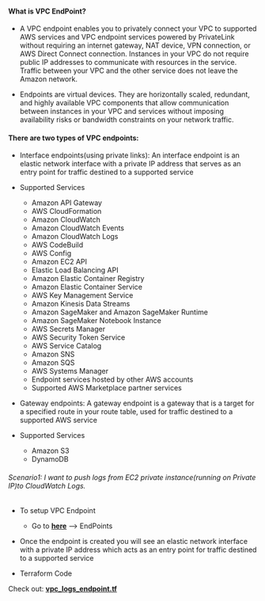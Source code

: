 #### What is VPC EndPoint?

* A VPC endpoint enables you to privately connect your VPC to supported AWS services and VPC endpoint services powered by PrivateLink without requiring an internet gateway, NAT device, VPN connection, or AWS Direct Connect connection. Instances in your VPC do not require public IP addresses to communicate with resources in the service. Traffic between your VPC and the other service does not leave the Amazon network.

* Endpoints are virtual devices. They are horizontally scaled, redundant, and highly available VPC components that allow communication between instances in your VPC and services without imposing availability risks or bandwidth constraints on your network traffic.

#### There are two types of VPC endpoints:

* Interface endpoints(using private links): An interface endpoint is an elastic network interface with a private IP address that serves as an entry point for traffic destined to a supported service

* Supported Services

    * Amazon API Gateway
    * AWS CloudFormation
    * Amazon CloudWatch
    * Amazon CloudWatch Events
    * Amazon CloudWatch Logs
    * AWS CodeBuild
    * AWS Config
    * Amazon EC2 API
    * Elastic Load Balancing API
    * Amazon Elastic Container Registry
    * Amazon Elastic Container Service
    * AWS Key Management Service
    * Amazon Kinesis Data Streams
    * Amazon SageMaker and Amazon SageMaker Runtime
    * Amazon SageMaker Notebook Instance
    * AWS Secrets Manager
    * AWS Security Token Service
    * AWS Service Catalog
    * Amazon SNS
    * Amazon SQS
    * AWS Systems Manager
    * Endpoint services hosted by other AWS accounts
    * Supported AWS Marketplace partner services

* Gateway endpoints: A gateway endpoint is a gateway that is a target for a specified route in your route table, used for traffic destined to a supported AWS service

* Supported Services

    * Amazon S3
    * DynamoDB

###### Scenario1: I want to push logs from EC2 private instance(running on Private IP)to CloudWatch Logs.

* To setup VPC Endpoint
    * Go to [**here**](https://us-west-2.console.aws.amazon.com/vpc) --> EndPoints
* Once the endpoint is created you will see an elastic network interface with a private IP address which acts as an entry point for traffic destined to a supported service

* Terraform Code

Check out: [**vpc_logs_endpoint.tf**]()

###### 